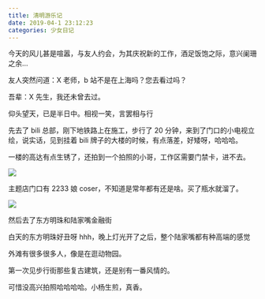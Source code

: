 ```yaml
---
title: 清明游乐记
date: 2019-04-1 23:12:23
categories: 少女日记
---
```


今天的风儿甚是喧嚣，与友人约会，为其庆祝新的工作，酒足饭饱之际，意兴阑珊之余...

<!--more-->

友人突然问道：X 老师，b 站不是在上海吗？您去看过吗？

吾辈：X 先生，我还未曾去过。

仰头望天，已是半日中。相视一笑，言罢相与行

先去了 bili 总部，刚下地铁路上在施工，步行了 20 分钟，来到了门口的小电视立绘，说实话，见到挂着 bili 牌子的大楼的时候，有点落差，好矮呀，哈哈哈。

一楼的高达有点生锈了，还拍到一个拍照的小哥，工作区需要门禁卡，进不去。

![](/images/bili-一楼高达.jpeg)

主题店门口有 2233 娘 coser，不知道是常年都有还是啥。买了瓶水就溜了。

![](/images/bili-罗森主题店.jpeg)

然后去了东方明珠和陆家嘴金融街

白天的东方明珠好丑呀 hhh，晚上灯光开了之后，整个陆家嘴都有种高端的感觉

外滩有很多很多人，像是在逛动物园。

第一次见步行街那些复古建筑，还是别有一番风情的。

可惜没高兴拍照哈哈哈哈。小杨生煎，真香。
